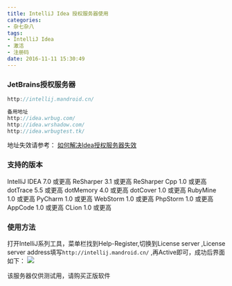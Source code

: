 ```yaml
---
title: IntelliJ Idea 授权服务器使用
categories:
- 杂七杂八
tags: 
- IntelliJ Idea
- 激活
- 注册码
date: 2016-11-11 15:30:49
---
```


### JetBrains授权服务器

``` groovy
http://intellij.mandroid.cn/

备用地址
http://idea.wrbug.com/
http://idea.wrshadow.com/
http://idea.wrbugtest.tk/

```
地址失效请参考：
[如何解决Idea授权服务器失效](/2018/03/08/解决Idea授权服务器失效/)

### 支持的版本
IntelliJ IDEA 7.0 或更高
ReSharper 3.1 或更高
ReSharper Cpp 1.0 或更高
dotTrace 5.5 或更高
dotMemory 4.0 或更高
dotCover 1.0 或更高
RubyMine 1.0 或更高
PyCharm 1.0 或更高
WebStorm 1.0 或更高
PhpStorm 1.0 或更高
AppCode 1.0 或更高
CLion 1.0 或更高

### 使用方法
打开IntelliJ系列工具，菜单栏找到Help-Register,切换到License server ,License server address填写`http://intellij.mandroid.cn/` ,再Active即可，成功后界面如下：
![][1]

该服务器仅供测试用，请购买正版软件

  [1]: /upload/2016/11/20161111154335.png

